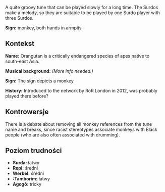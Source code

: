 A quite groovy tune that can be played slowly for a long time. The Surdos make a
melody, so they are suitable to be played by one Surdo player with three Surdos.

**Sign:** monkey, both hands in armpits

## Kontekst

**Name:** Orangutan is a critically endangered species of apes native to
south-east Asia.

**Musical background:** *(More info needed.)*

**Sign:** The sign depicts a monkey

**History:** Introduced to the network by RoR London in 2012, was probably
played there before?

## Kontrowersje

There is a debate about removing all monkey references from the tune name and
breaks, since racist stereotypes associate monkeys with Black people (who are
also often associated with drumming).

## Poziom trudności

* **Surda:** łatwy
* **Repi:** średni
* **Werbel:** średni
* **:Tamborim:** łatwy
* **Agogô:** tricky
